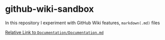 # github-wiki-sandbox
In this repository I experiment with GitHub Wiki features, `markdown(.md)` files

[Relative Link to `Documentation/Documentation.md`](Documentation/Documentation.md)
